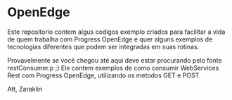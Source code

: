 # OpenEdge

Este repositorio contem algus codigos exemplo criados para facilitar a vida de quem trabalha com Progress OpenEdge
e quer alguns exemplos de tecnologias diferentes que podem ser integradas em suas rotinas.

Provavelmente se você chegou até aqui deve estar procurando pelo fonte restConsumer.p ;)
Ele contem exemplos de como consumir WebServices Rest com Progress OpenEdge, utilizando os metodos GET e POST.

Att,
Zaraklin

